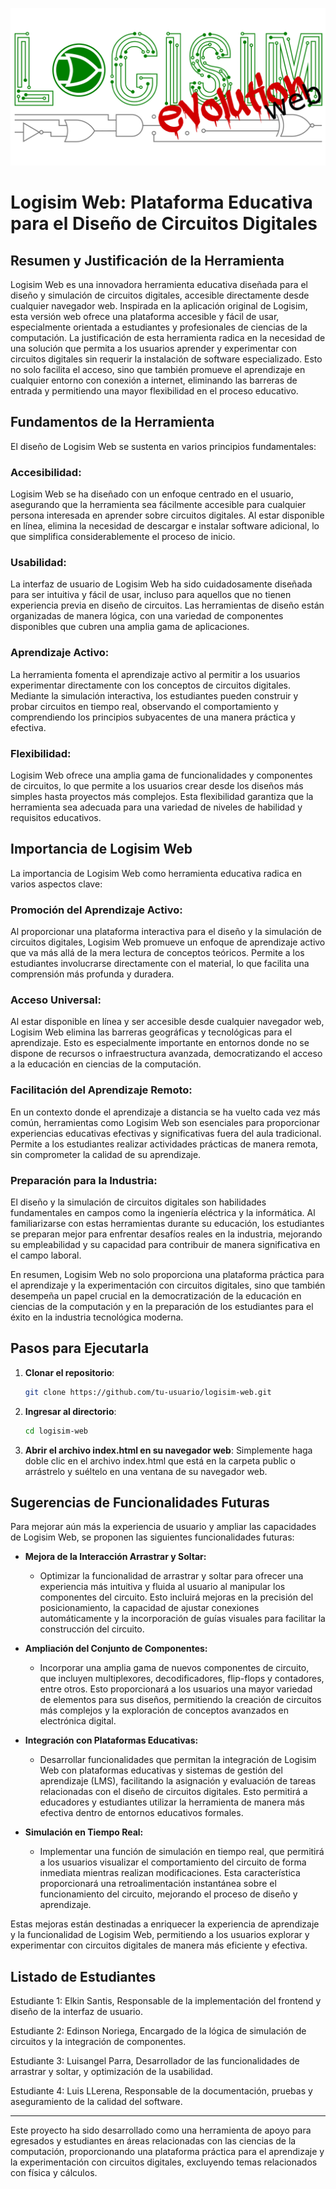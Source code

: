 
![image](images/logo3.png)

# Logisim Web: Plataforma Educativa para el Diseño de Circuitos Digitales

## Resumen y Justificación de la Herramienta

Logisim Web es una innovadora herramienta educativa diseñada para el diseño y simulación de circuitos digitales, accesible directamente desde cualquier navegador web. Inspirada en la aplicación original de Logisim, esta versión web ofrece una plataforma accesible y fácil de usar, especialmente orientada a estudiantes y profesionales de ciencias de la computación. La justificación de esta herramienta radica en la necesidad de una solución que permita a los usuarios aprender y experimentar con circuitos digitales sin requerir la instalación de software especializado. Esto no solo facilita el acceso, sino que también promueve el aprendizaje en cualquier entorno con conexión a internet, eliminando las barreras de entrada y permitiendo una mayor flexibilidad en el proceso educativo.

## Fundamentos de la Herramienta

El diseño de Logisim Web se sustenta en varios principios fundamentales:

### Accesibilidad:

Logisim Web se ha diseñado con un enfoque centrado en el usuario, asegurando que la herramienta sea fácilmente accesible para cualquier persona interesada en aprender sobre circuitos digitales. Al estar disponible en línea, elimina la necesidad de descargar e instalar software adicional, lo que simplifica considerablemente el proceso de inicio.

### Usabilidad:

La interfaz de usuario de Logisim Web ha sido cuidadosamente diseñada para ser intuitiva y fácil de usar, incluso para aquellos que no tienen experiencia previa en diseño de circuitos. Las herramientas de diseño están organizadas de manera lógica, con una variedad de componentes disponibles que cubren una amplia gama de aplicaciones.

### Aprendizaje Activo:

La herramienta fomenta el aprendizaje activo al permitir a los usuarios experimentar directamente con los conceptos de circuitos digitales. Mediante la simulación interactiva, los estudiantes pueden construir y probar circuitos en tiempo real, observando el comportamiento y comprendiendo los principios subyacentes de una manera práctica y efectiva.

### Flexibilidad:

Logisim Web ofrece una amplia gama de funcionalidades y componentes de circuitos, lo que permite a los usuarios crear desde los diseños más simples hasta proyectos más complejos. Esta flexibilidad garantiza que la herramienta sea adecuada para una variedad de niveles de habilidad y requisitos educativos.

## Importancia de Logisim Web

La importancia de Logisim Web como herramienta educativa radica en varios aspectos clave:

### Promoción del Aprendizaje Activo:

Al proporcionar una plataforma interactiva para el diseño y la simulación de circuitos digitales, Logisim Web promueve un enfoque de aprendizaje activo que va más allá de la mera lectura de conceptos teóricos. Permite a los estudiantes involucrarse directamente con el material, lo que facilita una comprensión más profunda y duradera.

### Acceso Universal:

Al estar disponible en línea y ser accesible desde cualquier navegador web, Logisim Web elimina las barreras geográficas y tecnológicas para el aprendizaje. Esto es especialmente importante en entornos donde no se dispone de recursos o infraestructura avanzada, democratizando el acceso a la educación en ciencias de la computación.

### Facilitación del Aprendizaje Remoto:

En un contexto donde el aprendizaje a distancia se ha vuelto cada vez más común, herramientas como Logisim Web son esenciales para proporcionar experiencias educativas efectivas y significativas fuera del aula tradicional. Permite a los estudiantes realizar actividades prácticas de manera remota, sin comprometer la calidad de su aprendizaje.

### Preparación para la Industria:

El diseño y la simulación de circuitos digitales son habilidades fundamentales en campos como la ingeniería eléctrica y la informática. Al familiarizarse con estas herramientas durante su educación, los estudiantes se preparan mejor para enfrentar desafíos reales en la industria, mejorando su empleabilidad y su capacidad para contribuir de manera significativa en el campo laboral.

En resumen, Logisim Web no solo proporciona una plataforma práctica para el aprendizaje y la experimentación con circuitos digitales, sino que también desempeña un papel crucial en la democratización de la educación en ciencias de la computación y en la preparación de los estudiantes para el éxito en la industria tecnológica moderna.


## Pasos para Ejecutarla

1. **Clonar el repositorio**:

   ```bash
   git clone https://github.com/tu-usuario/logisim-web.git
   ```
2. **Ingresar al directorio**:

   ```bash
   cd logisim-web
   ```
3. **Abrir el archivo index.html en su navegador web**:
   Simplemente haga doble clic en el archivo index.html que está en la carpeta public o arrástrelo y suéltelo en una ventana de su navegador web.

## Sugerencias de Funcionalidades Futuras

Para mejorar aún más la experiencia de usuario y ampliar las capacidades de Logisim Web, se proponen las siguientes funcionalidades futuras:

- **Mejora de la Interacción Arrastrar y Soltar:**
  - Optimizar la funcionalidad de arrastrar y soltar para ofrecer una experiencia más intuitiva y fluida al usuario al manipular los componentes del circuito. Esto incluirá mejoras en la precisión del posicionamiento, la capacidad de ajustar conexiones automáticamente y la incorporación de guías visuales para facilitar la construcción del circuito.

- **Ampliación del Conjunto de Componentes:**
  - Incorporar una amplia gama de nuevos componentes de circuito, que incluyen multiplexores, decodificadores, flip-flops y contadores, entre otros. Esto proporcionará a los usuarios una mayor variedad de elementos para sus diseños, permitiendo la creación de circuitos más complejos y la exploración de conceptos avanzados en electrónica digital.

- **Integración con Plataformas Educativas:**
  - Desarrollar funcionalidades que permitan la integración de Logisim Web con plataformas educativas y sistemas de gestión del aprendizaje (LMS), facilitando la asignación y evaluación de tareas relacionadas con el diseño de circuitos digitales. Esto permitirá a educadores y estudiantes utilizar la herramienta de manera más efectiva dentro de entornos educativos formales.

- **Simulación en Tiempo Real:**
  - Implementar una función de simulación en tiempo real, que permitirá a los usuarios visualizar el comportamiento del circuito de forma inmediata mientras realizan modificaciones. Esta característica proporcionará una retroalimentación instantánea sobre el funcionamiento del circuito, mejorando el proceso de diseño y aprendizaje.

Estas mejoras están destinadas a enriquecer la experiencia de aprendizaje y la funcionalidad de Logisim Web, permitiendo a los usuarios explorar y experimentar con circuitos digitales de manera más eficiente y efectiva.


## Listado de Estudiantes

Estudiante 1: Elkin Santis, Responsable de la implementación del frontend y diseño de la interfaz de usuario.

Estudiante 2: Edinson Noriega, Encargado de la lógica de simulación de circuitos y la integración de componentes.

Estudiante 3: Luisangel Parra, Desarrollador de las funcionalidades de arrastrar y soltar, y optimización de la usabilidad.

Estudiante 4: Luis LLerena, Responsable de la documentación, pruebas y aseguramiento de la calidad del software.

---

Este proyecto ha sido desarrollado como una herramienta de apoyo para egresados y estudiantes en áreas relacionadas con las ciencias de la computación, proporcionando una plataforma práctica para el aprendizaje y la experimentación con circuitos digitales, excluyendo temas relacionados con física y cálculos.
